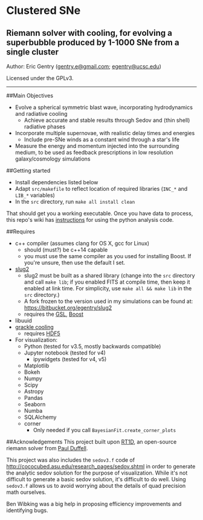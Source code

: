 # Clustered SNe
Riemann solver with cooling, for evolving a superbubble produced by 1-1000 SNe from a single cluster
-------

Author: Eric Gentry   (gentry.e@gmail.com; egentry@ucsc.edu)   

Licensed under the GPLv3.

-------

##Main Objectives
  - Evolve a spherical symmetric blast wave, incorporating hydrodynamics and radiative cooling
    - Achieve accurate and stable results through Sedov and (thin shell) radiative phases
  - Incorporate multiple supernovae, with realistic delay times and energies
    - Include pre-SNe winds as a constant wind through a star's life
  - Measure the energy and momentum injected into the surrounding medium, to be used as feedback prescriptions in low resolution galaxy/cosmology simulations


##Getting started
- Install dependencies listed below
- Adapt `src/makefile` to reflect location of required libraries (`INC_*` and `LIB_*` variables)
- In the `src` directory, run `make all install clean`

That should get you a working executable. Once you have data to process, this repo's wiki has [instructions](https://github.com/egentry/clustered_SNe/wiki/Getting-Starting-with-the-Analysis-Package) for using the python analysis code.


##Requires
  - c++ compiler (assumes clang for OS X, gcc for Linux)
    - should (must?) be c++14 capable
    - you must use the same compiler as you used for installing Boost. If you're unsure, then use the default I set.
  - [slug2](https://bitbucket.org/krumholz/slug2)
    - slug2 must be built as a shared library (change into the `src` directory and call `make lib`; if you enabled FITS at compile time, then keep it enabled at link time. For simplicity, use `make all && make lib` in the `src` directory.)
    - A fork frozen to the version used in my simulations can be found at: https://bitbucket.org/egentry/slug2
    - requires the [GSL](https://www.gnu.org/software/gsl/), [Boost](http://www.boost.org/)
  - libuuid
  - [grackle cooling](https://bitbucket.org/grackle/grackle)
    - requires [HDF5](https://www.hdfgroup.org/HDF5/release/obtain5.html)
  - For visualization:
    - Python (tested for v3.5, mostly backwards compatible)
    - Jupyter notebook (tested for v4)
      - ipywidgets (tested for v4, v5)
    - Matplotlib
    - Bokeh
    - Numpy
    - Scipy
    - Astropy
    - Pandas
    - Seaborn
    - Numba
    - SQLAlchemy
    - corner
      - Only needed if you call `BayesianFit.create_corner_plots`


##Acknowledgements
This project built upon [RT1D](https://github.com/duffell/RT1D), an open-source riemann solver from [Paul Duffell](http://duffell.org/).

This project was also includes the `sedov3.f` code of http://cococubed.asu.edu/research_pages/sedov.shtml in order to generate the analytic sedov solution for the purpose of visualization.  While it's not difficult to generate a basic sedov solution, it's difficult to do well. Using `sedov3.f` allows us to avoid worrying about the details of quad precision math ourselves.

Ben Wibking was a big help in proposing efficiency improvements and identifying bugs.
